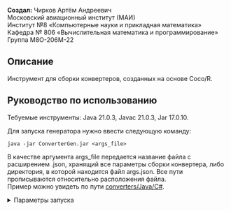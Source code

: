 **Создал:** Чирков Артём Андреевич
<br>Московский авиационный институт (МАИ)
<br>Институт №8 «Компьютерные науки и прикладная математика»
<br>Кафедра № 806 «Вычислительная математика и программирование» 
Группа М8О-206М-22

## Описание
Инструмент для сборки конвертеров, созданных на основе Coco/R.

## Руководство по использованию
Тебуемые инструменты: Java 21.0.3, Javac 21.0.3, Jar 17.0.10.

Для запуска генератора нужно ввести следующую команду: 
```console
java -jar ConverterGen.jar <args_file>
``` 
В качестве аргумента args_file передается название файла с расширением .json, хранящий все параметры сборки конвертера, либо директория, в которой находится файл args.json. Все пути прописываются относительно расположения файла. 
<br>Пример можно увидеть по пути [converters/Java/C#](./converters/Java/C#).

<details>
  <summary>Параметры запуска</summary>
  
  | Имя параметра    | Тип данных   | Обязательный | Стандартное значение                          | Описание                                                                                               |
|------------------|--------------|--------------|-----------------------------------------------|--------------------------------------------------------------------------------------------------------|
| package          | Строка       | Нет          | "project"                                     | Название пакета в Java                                                                                 |
| jarName          | Строка       | Нет          | "project"                                     | Название формирующегося jar-файла                                                                      |
| grammar          | Строка       | Да           | -                                             | Путь к файлу .atg                                                                                      |
| writers          | Строка       | Да           | -                                             | Название класса, наследующего класс Core.Writers                                                       |
| saveTempFiles    | Булеан       | Нет          | false                                         | Если установлено значение true, программа не будет удалять временные файлы                             |
| frames.directory | Строка       | Нет          | null                                          | Директория, в которой расположены все стандартные фреймы. Если значение null, то параметр игнорируется |
| frames.scanner   | Строка       | Нет          | Путь к файлу Scanner.frame в ресурсах проекта | Путь к файлу, в котором описывается сканер для Coco/R                                                  |
| frames.parser    | Строка       | Нет          | Путь к файлу Parser.frame в ресурсах проекта  | Путь к файлу, в котором описывается парсер для Coco/R                                                  |
| frames.main      | Строка       | Нет          | Путь к файлу Main.frame в русурсах проекта    | Путь к файлу, содержащий главный класс конвертера                                                      |
| frames.core      | Строка       | Нет          | Путь к файлу Core.frame в ресурсах проекта    | Путь к файлу, хранящему все функции и объекты для создания АСД и перевода его в строковый формат       |
| frames.other     | Массив строк | Нет          | Пустой массив                                 | Массив путей к дополнительным фреймам                                                                  |
</details>